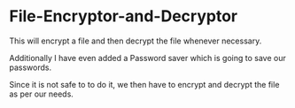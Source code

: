 # File-Encryptor-and-Decryptor
This will encrypt a file and then decrypt the file whenever necessary.

Additionally I have even added a Password saver which is going to save our passwords.

Since it is not safe to to do it, we then have to encrypt and decrypt the file as per our needs.
